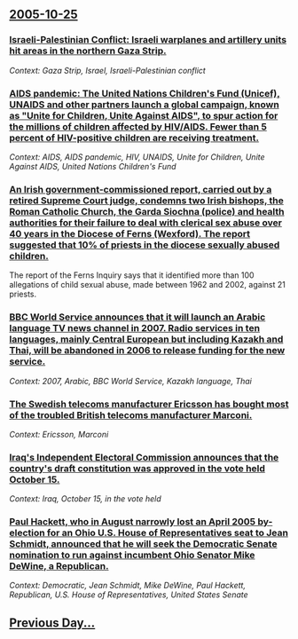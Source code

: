 ## [2005-10-25](/news/2005/10/25/index.md)

### [ Israeli-Palestinian Conflict: Israeli warplanes and artillery units hit areas in the northern Gaza Strip. ](/news/2005/10/25/israeli-palestinian-conflict-israeli-warplanes-and-artillery-units-hit-areas-in-the-northern-gaza-strip.md)
_Context: Gaza Strip, Israel, Israeli-Palestinian conflict_

### [ AIDS pandemic: The United Nations Children's Fund (Unicef), UNAIDS and other partners launch a global campaign, known as "Unite for Children, Unite Against AIDS", to spur action for the millions of children affected by HIV/AIDS. Fewer than 5 percent of HIV-positive children are receiving treatment. ](/news/2005/10/25/aids-pandemic-the-united-nations-children-s-fund-unicef-unaids-and-other-partners-launch-a-global-campaign-known-as-unite-for-childre.md)
_Context: AIDS, AIDS pandemic, HIV, UNAIDS, Unite for Children, Unite Against AIDS, United Nations Children's Fund_

### [ An Irish government-commissioned report, carried out by a retired Supreme Court judge, condemns two Irish bishops, the Roman Catholic Church, the Garda Siochna (police) and health authorities for their failure to deal with clerical sex abuse over 40 years in the Diocese of Ferns (Wexford). The report suggested that 10% of priests in the diocese sexually abused children.  ](/news/2005/10/25/an-irish-government-commissioned-report-carried-out-by-a-retired-supreme-court-judge-condemns-two-irish-bishops-the-roman-catholic-churc.md)
The report of the Ferns Inquiry says that it identified more than 100 allegations of child sexual abuse, made between 1962 and 2002, against 21 priests.

### [ BBC World Service announces that it will launch an Arabic language TV news channel in 2007. Radio services in ten languages, mainly Central European but including Kazakh and Thai, will be abandoned in 2006 to release funding for the new service. ](/news/2005/10/25/bbc-world-service-announces-that-it-will-launch-an-arabic-language-tv-news-channel-in-2007-radio-services-in-ten-languages-mainly-central.md)
_Context: 2007, Arabic, BBC World Service, Kazakh language, Thai_

### [ The Swedish telecoms manufacturer Ericsson has bought most of the troubled British telecoms manufacturer Marconi. ](/news/2005/10/25/the-swedish-telecoms-manufacturer-ericsson-has-bought-most-of-the-troubled-british-telecoms-manufacturer-marconi.md)
_Context: Ericsson, Marconi_

### [ Iraq's Independent Electoral Commission announces that the country's draft constitution was approved in the vote held October 15. ](/news/2005/10/25/iraq-s-independent-electoral-commission-announces-that-the-country-s-draft-constitution-was-approved-in-the-vote-held-october-15.md)
_Context: Iraq, October 15, in the vote held_

### [ Paul Hackett, who in August narrowly lost an April 2005 by-election for an Ohio U.S. House of Representatives seat to Jean Schmidt, announced that he will seek the Democratic Senate nomination to run against incumbent Ohio Senator Mike DeWine, a Republican.  ](/news/2005/10/25/paul-hackett-who-in-august-narrowly-lost-an-april-2005-by-election-for-an-ohio-u-s-house-of-representatives-seat-to-jean-schmidt-announc.md)
_Context: Democratic, Jean Schmidt, Mike DeWine, Paul Hackett, Republican, U.S. House of Representatives, United States Senate_

## [Previous Day...](/news/2005/10/24/index.md)

